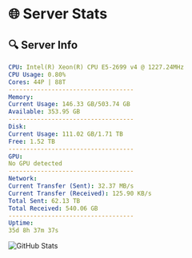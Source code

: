 # 🌐 Server Stats
## 🔍 Server Info
```yaml
CPU: Intel(R) Xeon(R) CPU E5-2699 v4 @ 1227.24MHz
CPU Usage: 0.80%
Cores: 44P | 88T
-----------------------------------
Memory:
Current Usage: 146.33 GB/503.74 GB
Available: 353.95 GB
-----------------------------------
Disk:
Current Usage: 111.02 GB/1.71 TB
Free: 1.52 TB
-----------------------------------
GPU:
No GPU detected
-----------------------------------
Network:
Current Transfer (Sent): 32.37 MB/s
Current Transfer (Received): 125.90 KB/s
Total Sent: 62.13 TB
Total Received: 540.06 GB
-----------------------------------
Uptime:
35d 8h 37m 37s
```
![GitHub Stats](https://img.shields.io/badge/Updated-2025-04-12_06:00:26-blue)